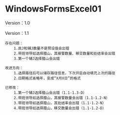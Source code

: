 # WindowsFormsExcel01


Version：1.0





Version：1.1

    存在问题：
        1.民J和辅J数量不是预设值会出错
        2.带班领导如选择腊山，其接警数量、移交数量和处结率会出错
        3.第一个辅J选择腊山会出错

    改进方向：
        1.选择路径后可以储存路径信息，下次开启自动填充上次的路径
        2.日期格式省略年，变成“X月X日”的格式

    已修改：
        1.第一个辅J选择腊山会出错（1.1-1.3-D）
        2.带班领导如选择腊山，其接警数量会出错（1.1-1.2-N）
        3.带班领导如选择腊山，其处结率会出错（1.1-1.2-N）
        4.带班领导如选择腊山，移交数量会出错（1.1-1.2-D）